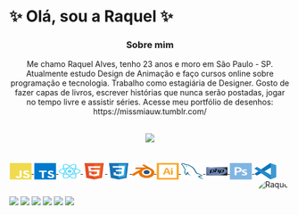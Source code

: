 
# ✨ Olá, sou a Raquel ✨

<div align="center">
  
  <h3> Sobre mim </h3>
  <p> Me chamo Raquel Alves, tenho 23 anos e moro em São Paulo - SP. Atualmente estudo Design de Animação e faço cursos online sobre programação e tecnologia. Trabalho como estagiária de Designer. Gosto de fazer capas de livros, escrever histórias que nunca serão postadas, jogar no tempo livre e assistir séries. Acesse meu portfólio de desenhos: https://missmiauw.tumblr.com/ <p>
</div>
<br>
<div align="center">
  <a href="https://github.com/ha-quel">
  <img height="209em" src="https://github-readme-stats.vercel.app/api?username=ha-quel&show_icons=true&theme=moltack&include_all_commits=true&count_private=true"/>
  
</div>
  <br>

<div style="display: inline_block"><br>
  <img align="center" alt="Js" height="30" width="40" src="https://raw.githubusercontent.com/devicons/devicon/master/icons/javascript/javascript-plain.svg">
  <img align="center" alt="Ts" height="30" width="40" src="https://raw.githubusercontent.com/devicons/devicon/master/icons/typescript/typescript-plain.svg">
  <img align="center" alt="React" height="30" width="40" src="https://raw.githubusercontent.com/devicons/devicon/master/icons/react/react-original.svg">
  <img align="center" alt="HTML" height="30" width="40" src="https://raw.githubusercontent.com/devicons/devicon/master/icons/html5/html5-original.svg">
  <img align="center" alt="CSS" height="30" width="40" src="https://raw.githubusercontent.com/devicons/devicon/master/icons/css3/css3-original.svg">
    <img align="center" alt="-SS" height="30" width="40" src="https://raw.githubusercontent.com/devicons/devicon/master/icons/blender/blender-original.svg">
      <img align="center" alt="CSS" height="30" width="40" src="https://raw.githubusercontent.com/devicons/devicon/master/icons/illustrator/illustrator-line.svg">
     <img align="center" alt="-CSS" height="30" width="40" src="https://raw.githubusercontent.com/devicons/devicon/master/icons/mysql/mysql-original.svg">
       <img align="center" alt="-CSS" height="30" width="40" src="https://raw.githubusercontent.com/devicons/devicon/master/icons/php/php-original.svg">
         <img align="center" alt="-CSS" height="30" width="40" src="https://raw.githubusercontent.com/devicons/devicon/master/icons/photoshop/photoshop-plain.svg">
       <img align="center" alt="-CSS" height="30" width="40" src="https://raw.githubusercontent.com/devicons/devicon/master/icons/vscode/vscode-original.svg">

  <img align="right" alt="Raquel" height="150" style="border-radius:50px;" src="https://media.discordapp.net/attachments/639956127056134178/890373478988013628/Publicacoes_Instagram_1_1.png?width=676&height=676">
</div>
  
  ##
 
<div> 
  <a href="https://www.youtube.com/channel/UC_-uuuZbY0AAt9CViNzvc-Q" target="_blank"><img src="https://img.shields.io/badge/YouTube-FF0000?style=for-the-badge&logo=youtube&logoColor=white" target="_blank"></a>
  <a href="https://instagram.com/rafaballerini" target="_blank"><img src="https://img.shields.io/badge/-Instagram-%23E4405F?style=for-the-badge&logo=instagram&logoColor=white" target="_blank"></a>
 	<a href="https://www.twitch.tv/rafaballerinii" target="_blank"><img src="https://img.shields.io/badge/Twitch-9146FF?style=for-the-badge&logo=twitch&logoColor=white" target="_blank"></a>
 <a href="https://discord.gg/wagxzStdcR" target="_blank"><img src="https://img.shields.io/badge/Discord-7289DA?style=for-the-badge&logo=discord&logoColor=white" target="_blank"></a> 
  <a href = "mailto:contatorafaballerini@gmail.com"><img src="https://img.shields.io/badge/-Gmail-%23333?style=for-the-badge&logo=gmail&logoColor=white" target="_blank"></a>
  <a href="https://www.linkedin.com/in/rafaella-ballerini-45875016a" target="_blank"><img src="https://img.shields.io/badge/-LinkedIn-%230077B5?style=for-the-badge&logo=linkedin&logoColor=white" target="_blank"></a> 
